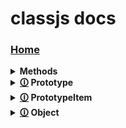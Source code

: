 # classjs docs
### [Home](https://github.com/ReRand/LuaClassJs/wiki)

<details>
<summary> <b> Methods </b>  </summary>

> <table> <tr> <td> 
>
> <b> [🛈](https://github.com/ReRand/LuaClassJs/wiki/class()) class() </b>
>
> </tr> </td> 

> <tr> <td> 
>
> <b> [🛈](https://github.com/ReRand/LuaClassJs/wiki/extend()) extend() </b>
>
> </tr> </td>

> <tr> <td> 
>
> <b> [🛈](https://github.com/ReRand/LuaClassJs/wiki/new()) new() </b>
>
> </tr> </td> 

> <tr> <td> 
>
> <b> [🛈](https://github.com/ReRand/LuaClassJs/wiki/isa()) isa() </b>
>
> </tr> </td>

> <tr> <td> 
>
> <b> [🛈](https://github.com/ReRand/LuaClassJs/wiki/getclass()) getclass() </b>
>
> </tr> </td> </table>
  
</details>



<details>

<summary> <b> <a href="https://github.com/ReRand/LuaClassJs/wiki/Prototype">🛈</a> Prototype </b> </summary>

> <table> <tr> <td> 
>
> <b> [🛈](https://github.com/ReRand/LuaClassJs/wiki/Prototype.new()) new() </b>
>
> </tr> </td> 

> <tr> <td> 
>
> <b> [🛈](https://github.com/ReRand/LuaClassJs/wiki/Prototype.__isa()) __isa() </b>
>
> </tr> </td>

> <tr> <td> 
>
> <b> [🛈](https://github.com/ReRand/LuaClassJs/wiki/Prototype.__super()) __super() </b>
>
> </tr> </td> 

> </tr> </td> </table>
>
> <table> <tr> <td> 
>
> <b> [🛈](https://github.com/ReRand/LuaClassJs/wiki/Prototype.__name) __name </b>
>
> </tr> </td> 

> <tr> <td> 
>
> <b> [🛈](https://github.com/ReRand/LuaClassJs/wiki/Prototype.__instances) __instances </b>
>
> </tr> </td>

> <tr> <td> 
>
> <b> [🛈](https://github.com/ReRand/LuaClassJs/wiki/Prototype.__prototype) __prototype </b>
>
> </tr> </td> 

> </tr> </td> </table>
  
</details>


<details>

<summary> <b> <a href="https://github.com/ReRand/LuaClassJs/wiki/PrototypeItem">🛈</a> PrototypeItem </b> </summary>

> <table> <tr> <td> 
>
> <b> [🛈](https://github.com/ReRand/LuaClassJs/wiki/PrototypeItem.new()) new() </b>
>
> </tr> </td> 

> </tr> </td> </table>
>
> <table> <tr> <td> 
>
> <b> [🛈](https://github.com/ReRand/LuaClassJs/wiki/PrototypeItem.__value) __value </b>
>
> </tr> </td> 

> <tr> <td> 
>
> <b> [🛈](https://github.com/ReRand/LuaClassJs/wiki/PrototypeItem.__parent) __parent </b>
>
> </tr> </td>

> <tr> <td> 
>
> <b> [🛈](https://github.com/ReRand/LuaClassJs/wiki/PrototypeItem.__writable) __writable </b>
>
> </tr> </td> 

> <tr> <td> 
>
> <b> [🛈](https://github.com/ReRand/LuaClassJs/wiki/PrototypeItem.__configurable) __configurable </b>
>
> </tr> </td> 

> <tr> <td> 
>
> <b> [🛈](https://github.com/ReRand/LuaClassJs/wiki/PrototypeItem.__enumerable) __enumerable </b>
>
> </tr> </td> 

> </tr> </td> </table>
  
</details>


<details>

<summary> <b> <a href="https://github.com/ReRand/LuaClassJs/wiki/Object">🛈</a> Object </b> </summary>

> <table> <tr> <td> 
>
> <b> [🛈](https://github.com/ReRand/LuaClassJs/wiki/Object.defineProperties()) defineProperties() </b>
>
> </tr> </td> 

> <tr> <td> 
>
> <b> [🛈](https://github.com/ReRand/LuaClassJs/wiki/Object.defineProperty()) defineProperty() </b>
>
> </tr> </td> 

> <tr> <td> 
>
> <b> [🛈](https://github.com/ReRand/LuaClassJs/wiki/Object.entries()) entries() </b>
>
> </tr> </td> 

> <tr> <td> 
>
> <b> [🛈](https://github.com/ReRand/LuaClassJs/wiki/Object.getOwnPropertyDescriptor()) getOwnPropertyDescriptor() </b>
>
> </tr> </td> 

> <tr> <td> 
>
> <b> [🛈](https://github.com/ReRand/LuaClassJs/wiki/Object.getOwnPropertyDescriptors()) getOwnPropertyDescriptors() </b>
>
> </tr> </td> 

> <tr> <td> 
>
> <b> [🛈](https://github.com/ReRand/LuaClassJs/wiki/Object.keys()) keys() </b>
>
> </tr> </td> 

> <tr> <td> 
>
> <b> [🛈](https://github.com/ReRand/LuaClassJs/wiki/Object.values()) values() </b>
>
> </tr> </td> 

> </tr> </td> </table>
  
</details>
